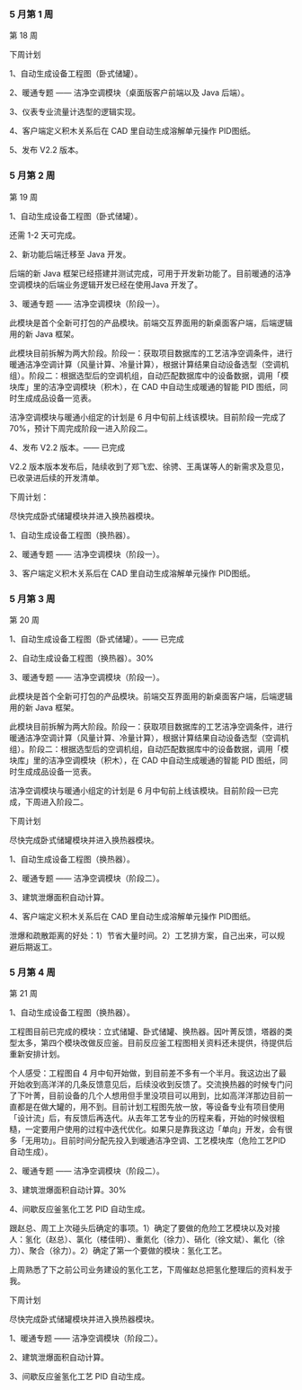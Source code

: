### 5 月第 1 周

第 18 周

下周计划

1、自动生成设备工程图（卧式储罐）。

2、暖通专题 —— 洁净空调模块（桌面版客户前端以及 Java 后端）。

3、仪表专业流量计选型的逻辑实现。

4、客户端定义积木关系后在 CAD 里自动生成溶解单元操作 PID图纸。

5、发布 V2.2 版本。

### 5 月第 2 周

第 19 周

1、自动生成设备工程图（卧式储罐）。

还需 1-2 天可完成。

2、新功能后端迁移至 Java 开发。

后端的新 Java 框架已经搭建并测试完成，可用于开发新功能了。目前暖通的洁净空调模块的后端业务逻辑开发已经在使用Java 开发了。

3、暖通专题 —— 洁净空调模块（阶段一）。

此模块是首个全新可打包的产品模块。前端交互界面用的新桌面客户端，后端逻辑用的新 Java 框架。

此模块目前拆解为两大阶段。阶段一：获取项目数据库的工艺洁净空调条件，进行暖通洁净空调计算（风量计算、冷量计算），根据计算结果自动设备选型（空调机组）。阶段二：根据选型后的空调机组，自动匹配数据库中的设备数据，调用「模块库」里的洁净空调模块（积木），在 CAD 中自动生成暖通的智能 PID 图纸，同时生成成品设备一览表。

洁净空调模块与暖通小组定的计划是 6 月中旬前上线该模块。目前阶段一完成了 70%，预计下周完成阶段一进入阶段二。

4、发布 V2.2 版本。—— 已完成

V2.2 版本版本发布后，陆续收到了郑飞宏、徐骋、王禹谋等人的新需求及意见，已收录进后续的开发清单。

下周计划：

尽快完成卧式储罐模块并进入换热器模块。

1、自动生成设备工程图（换热器）。

2、暖通专题 —— 洁净空调模块（阶段一）。

3、客户端定义积木关系后在 CAD 里自动生成溶解单元操作 PID图纸。

### 5 月第 3 周

第 20 周

1、自动生成设备工程图（卧式储罐）。—— 已完成

2、自动生成设备工程图（换热器）。30%

3、暖通专题 —— 洁净空调模块（阶段一）。

此模块是首个全新可打包的产品模块。前端交互界面用的新桌面客户端，后端逻辑用的新 Java 框架。

此模块目前拆解为两大阶段。阶段一：获取项目数据库的工艺洁净空调条件，进行暖通洁净空调计算（风量计算、冷量计算），根据计算结果自动设备选型（空调机组）。阶段二：根据选型后的空调机组，自动匹配数据库中的设备数据，调用「模块库」里的洁净空调模块（积木），在 CAD 中自动生成暖通的智能 PID 图纸，同时生成成品设备一览表。

洁净空调模块与暖通小组定的计划是 6 月中旬前上线该模块。目前阶段一已完成，下周进入阶段二。

下周计划

尽快完成卧式储罐模块并进入换热器模块。

1、自动生成设备工程图（换热器）。

2、暖通专题 —— 洁净空调模块（阶段二）。

3、建筑泄爆面积自动计算。

4、客户端定义积木关系后在 CAD 里自动生成溶解单元操作 PID图纸。

泄爆和疏散距离的好处：1）节省大量时间。2）工艺排方案，自己出来，可以规避后期返工。

### 5 月第 4 周

第 21 周

1、自动生成设备工程图（换热器）。

工程图目前已完成的模块：立式储罐、卧式储罐、换热器。因叶菁反馈，塔器的类型太多，第四个模块改做反应釜。目前反应釜工程图相关资料还未提供，待提供后重新安排计划。

个人感受：工程图自 4 月中旬开始做，到目前差不多有一个半月。我这边出了最开始收到高洋洋的几条反馈意见后，后续没收到反馈了。交流换热器的时候专门问了下叶菁，目前设备的几个人想用但手里没项目可以用到，比如高洋洋那边目前一直都是在做大罐的，用不到。目前计划工程图先放一放，等设备专业有项目使用「设计流」后，有反馈后再迭代。从去年工艺专业的历程来看，开始的时候很粗糙，一定要用户使用的过程中迭代优化。如果只是靠我这边「单向」开发，会有很多「无用功」。目前时间分配先投入到暖通洁净空调、工艺模块库（危险工艺PID 自动生成）。

2、暖通专题 —— 洁净空调模块（阶段二）。

3、建筑泄爆面积自动计算。30%

4、间歇反应釜氢化工艺 PID 自动生成。

跟赵总、周工上次碰头后确定的事项。1）确定了要做的危险工艺模块以及对接人：氢化（赵总）、氯化（楼佳明）、重氮化（徐力）、硝化（徐文斌）、氟化（徐力）、聚合（徐力）。2）确定了第一个要做的模块：氢化工艺。

上周熟悉了下之前公司业务建设的氢化工艺，下周催赵总把氢化整理后的资料发于我。

下周计划

尽快完成卧式储罐模块并进入换热器模块。

1、暖通专题 —— 洁净空调模块（阶段二）。

2、建筑泄爆面积自动计算。

3、间歇反应釜氢化工艺 PID 自动生成。